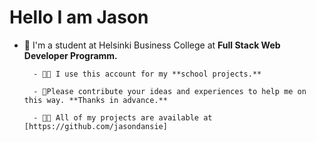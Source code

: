 # Hello I am Jason 

- 🔭 I'm a student at Helsinki Business College at **Full Stack Web Developer Programm.**


        - 👨‍💻 I use this account for my **school projects.**

        - 🤝Please contribute your ideas and experiences to help me on this way. **Thanks in advance.**

        - 👨‍💻 All of my projects are available at [https://github.com/jasondansie]